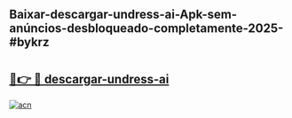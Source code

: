 ## Baixar-descargar-undress-ai-Apk-sem-anúncios-desbloqueado-completamente-2025-#bykrz

# <h2><a href="https://ainizakaria.my?title=descargar-undress-ai&ref=22M">🔗👉 🔴 descargar-undress-ai</a></h2>

[![acn](https://github.com/user-attachments/assets/0f9c940e-d8b0-45ae-aac7-cd30a18b3e1c)](https://ainizakaria.my?title=descargar-undress-ai&ref=22M)

